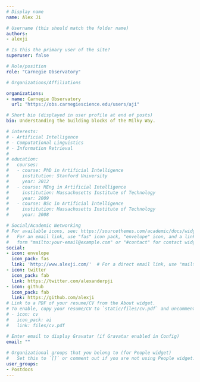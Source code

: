 ```yaml
---
# Display name
name: Alex Ji

# Username (this should match the folder name)
authors:
- alexji

# Is this the primary user of the site?
superuser: false

# Role/position
role: "Carnegie Observatory"

# Organizations/Affiliations

organizations:
- name: Carnegie Observatory
  url: "https://obs.carnegiescience.edu/users/aji"

# Short bio (displayed in user profile at end of posts)
bio: Understanding the building blocks of the Milky Way.

# interests:
# - Artificial Intelligence
# - Computational Linguistics
# - Information Retrieval
# 
# education:
#   courses:
#   - course: PhD in Artificial Intelligence
#     institution: Stanford University
#     year: 2012
#   - course: MEng in Artificial Intelligence
#     institution: Massachusetts Institute of Technology
#     year: 2009
#   - course: BSc in Artificial Intelligence
#     institution: Massachusetts Institute of Technology
#     year: 2008

# Social/Academic Networking
# For available icons, see: https://sourcethemes.com/academic/docs/widgets/#icons
#   For an email link, use "fas" icon pack, "envelope" icon, and a link in the
#   form "mailto:your-email@example.com" or "#contact" for contact widget.
social:
- icon: envelope
  icon_pack: fas
  link: 'http://www.alexji.com/'  # For a direct email link, use "mailto:test@example.org".
- icon: twitter
  icon_pack: fab
  link: https://twitter.com/alexanderpji
- icon: github
  icon_pack: fab
  link: https://github.com/alexji
# Link to a PDF of your resume/CV from the About widget.
# To enable, copy your resume/CV to `static/files/cv.pdf` and uncomment the lines below.  
# - icon: cv
#   icon_pack: ai
#   link: files/cv.pdf

# Enter email to display Gravatar (if Gravatar enabled in Config)
email: ""
  
# Organizational groups that you belong to (for People widget)
#   Set this to `[]` or comment out if you are not using People widget.  
user_groups:
- Postdocs
---
```

